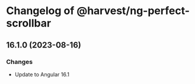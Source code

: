 # Changelog of @harvest/ng-perfect-scrollbar

## 16.1.0 (2023-08-16)

### Changes

-   Update to Angular 16.1
